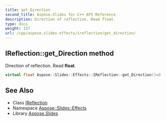 ```yaml
---
title: get_Direction
second_title: Aspose.Slides for C++ API Reference
description: Direction of reflection. Read float.
type: docs
weight: 157
url: /cpp/aspose.slides.effects/ireflection/get_direction/
---
```

## IReflection::get_Direction method


Direction of reflection. Read **float**.

```cpp
virtual float Aspose::Slides::Effects::IReflection::get_Direction()=0
```

## See Also

* Class [IReflection](../)
* Namespace [Aspose::Slides::Effects](../../)
* Library [Aspose.Slides](../../../)
